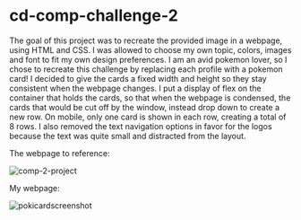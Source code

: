 # cd-comp-challenge-2

The goal of this project was to recreate the provided image in a webpage, using HTML and CSS. I was allowed to choose my own topic, colors, images and font to fit my own design preferences. I am an avid pokemon lover, so I chose to recreate this challenge by replacing each profile with a pokemon card! I decided to give the cards a fixed width and height so they stay consistent when the webpage changes. I put a display of flex on the container that holds the cards, so that when the webpage is condensed, the cards that would be cut off by the window, instead drop down to create a new row. On mobile, only one card is shown in each row, creating a total of 8 rows. I also removed the text navigation options in favor for the logos because the text was quite small and distracted from the layout.

The webpage to reference:

![comp-2-project](https://user-images.githubusercontent.com/28467245/32151262-1f82b40e-bce1-11e7-8439-2fbd695e0c32.png)

My webpage:

![pokicardscreenshot](https://user-images.githubusercontent.com/28467245/32151257-14f8697a-bce1-11e7-83c2-8d6b32b2c6e0.png)
